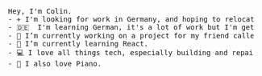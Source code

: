 <pre>
  Hey, I'm Colin. 
  - ✈️ I'm looking for work in Germany, and hoping to relocate there as soon as possible. 
  - 🇩🇪  I'm learning German, it's a lot of work but I'm getting there. 
  - 🔭 I’m currently working on a project for my friend called project-nina.  
  - 🌱 I’m currently learning React. 
  - 💻 I love all things tech, especially building and repairing PCs.
  - 🎹 I also love Piano. 
</pre>
